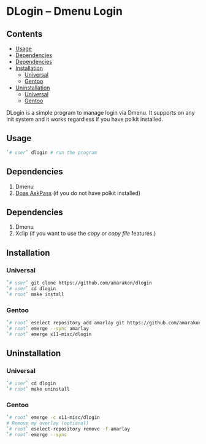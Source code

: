 DLogin – Dmenu Login
================

## Contents

-   [Usage](#usage)
-   [Dependencies](#dependencies)
-   [Dependencies](#dependencies-1)
-   [Installation](#installation)
    -   [Universal](#universal)
    -   [Gentoo](#gentoo)
-   [Uninstallation](#uninstallation)
    -   [Universal](#universal-1)
    -   [Gentoo](#gentoo-1)

DLogin is a simple program to manage login via Dmenu. It supports on any
init system and it works regardless if you have polkit installed.

## Usage

``` sh
`# user` dlogin # run the program
```

## Dependencies

1.  Dmenu
2.  [Doas AskPass](https://github.com/amarakon/doas_askpass) (if you do
    not have polkit installed)

## Dependencies

1.  Dmenu
2.  Xclip (if you want to use the *copy* or *copy file* features.)

## Installation

### Universal

``` sh
`# user` git clone https://github.com/amarakon/dlogin
`# user` cd dlogin
`# root` make install
```

### Gentoo

``` sh
`# root` eselect repository add amarlay git https://github.com/amarakon/amarlay
`# root` emerge --sync amarlay
`# root` emerge x11-misc/dlogin
```

## Uninstallation

### Universal

``` sh
`# user` cd dlogin
`# root` make uninstall
```

### Gentoo

``` sh
`# root` emerge -c x11-misc/dlogin
# Remove my overlay (optional)
`# root` eselect-repository remove -f amarlay
`# root` emerge --sync
```
